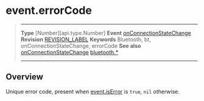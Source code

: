 # event.errorCode

> --------------------- ------------------------------------------------------------------------------------------
> __Type__              [Number][api.type.Number]
> __Event__             [onConnectionStateChange](/plugin.bluetooth.type.Gatt.event.onConnectionStateChange.md)
> __Revision__          [REVISION_LABEL](REVISION_URL)
> __Keywords__          Bluetooth, bt, onConnectionStateChange, errorCode
> __See also__          [onConnectionStateChange](/plugin.bluetooth.type.Gatt.event.onConnectionStateChange.md)
>						[bluetooth.*](/plugin.bluetooth.md)
> --------------------- ------------------------------------------------------------------------------------------

## Overview

Unique error code, present when [event.isError](/plugin.bluetooth.type.Gatt.event.onConnectionStateChange.isError.md) is `true`, `nil` otherwise.